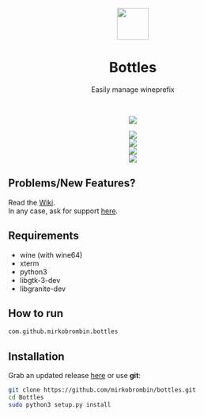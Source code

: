 <div align="center">
  <p align="center">
    <img src="https://github.com/mirkobrombin/Bottles/blob/master/data/com.github.mirkobrombin.bottles.svg" width="64">
  </p>
  <h1 align="center">Bottles</h1>
  <p align="center">Easily manage wineprefix</p>
</div>

<br/>

<p align="center">
   <a href="https://github.com/mirkobrombin/Bottles/blob/master/LICENSE">
    <img src="https://img.shields.io/badge/License-GPL--3.0-blue.svg">
   </a>
</p>

<p align="center">
    <img  src="https://github.com/mirkobrombin/Bottles/blob/master/data/screenshot-1.png?raw=true"> <br>
    <img  src="https://github.com/mirkobrombin/Bottles/blob/master/data/screenshot-2.png?raw=true"> <br>
    <img  src="https://github.com/mirkobrombin/Bottles/blob/master/data/screenshot-3.png?raw=true"> <br>
    <img  src="https://github.com/mirkobrombin/Bottles/blob/master/data/screenshot-4.png?raw=true">


## Problems/New Features?
Read the [Wiki](https://github.com/mirkobrombin/Bottles/wiki).  
In any case, ask for support [here](https://github.com/mirkobrombin/Bottles/issues).

## Requirements
- wine (with wine64)
- xterm
- python3
- libgtk-3-dev
- libgranite-dev 

## How to run
```bash
com.github.mirkobrombin.bottles
```

## Installation
Grab an updated release [here](https://github.com/mirkobrombin/bottles/archive/master.zip) or use **git**:

```bash
git clone https://github.com/mirkobrombin/bottles.git
cd Bottles
sudo python3 setup.py install
```


